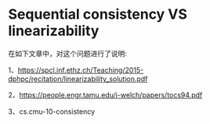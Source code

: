 # Sequential consistency VS linearizability

在如下文章中，对这个问题进行了说明:

1、https://spcl.inf.ethz.ch/Teaching/2015-dphpc/recitation/linearizability_solution.pdf

2、https://people.engr.tamu.edu/j-welch/papers/tocs94.pdf

3、cs.cmu-10-consistency


